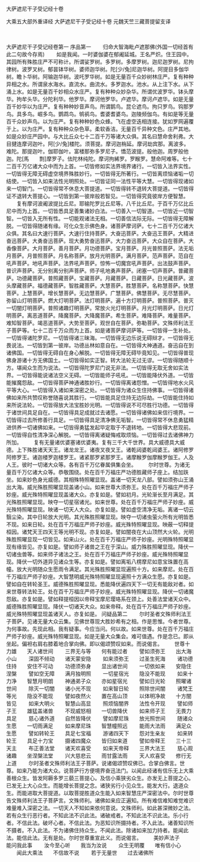 <!-- { "loadSidebar": true } -->
大萨遮尼干子受记经十卷


大乘五大部外重译经
大萨遮尼干子受记经十卷
元魏天竺三藏菩提留支译


　　

大萨遮尼干子受记经卷第一
序品第一
　　归命大智海毗卢遮那佛(外国一切经首有此二句故今存焉)
　　如是我闻。一时婆伽婆在郁阇延城。王名严炽。住王园中。其园所有殊胜庄严不可称计。所谓娑罗树。多罗树。多摩罗树。迦尼迦罗树。尼拘律树。波罗叉树。郁昙钵华树。婆师迦华树。陀[少/兔]尼迦华树。阿提目多伽华树。瞻卜华树。阿输迦华树。波吒罗华树。如是无量百千众妙树林庄严。复有种种异相之水。所谓泉水海水。直流水。曲流水。多罗迦水。池水。从上注下水。从下涌上水。如是无量百千妙相众水庄严。复有种种众妙杂华。所谓优波罗华。钵头摩华。拘牟头华。分陀利华。他罗华。摩诃他罗华。卢遮华。摩诃卢遮华。如是无量百千妙华以为庄严。复有种种妙音声鸟。所谓鹅鸟。昆仑遮鸟。拘只罗鸟。钩那罗鸟。具多鸟。崛多鸟。鹦鹉鸟。鸲鹆鸟。耆婆耆婆鸟。迦陵频伽鸟。有如是等无量百千众妙声鸟。以为庄严。复有种种妙色众蜂。飞在虚空迭相连接。犹如罗网遍覆于上。以为庄严。复有种种众杂色草。柔软香洁。无量百千异种文色。庄严其地。如是众妙庄严园中。与大比丘众七十二百千万等诸大众俱。其名曰慧命舍利弗。大目揵连摩诃迦叶。阿[少/兔]楼陀。须菩提。摩诃迦栴延。摩诃劫宾那。离波多。难陀。那提迦叶。伽耶伽叶。富楼那弥多罗尼子。憍范波提。般他迦。周罗般他迦。陀[馬　　剽]摩罗子。佉陀林纯陀。摩诃拘絺罗。罗睺罗。慧命阿难等。七十二百千万亿诸大众中而为上首。一切皆修如实法界境界诸行。一切皆入法界实性。一切皆得无障无碍虚空境界殊胜妙行。一切皆得无所著行。一切皆离烦恼诸垢一切结使。一切皆入如来法性光明照处。一切皆证同一法性平等大慧。一切皆得现诸如来一切智门。一切皆得常不休息大菩提道。一切皆得转不退转大菩提道。一切皆得证不退转大菩提心。一切皆到第一彼岸般若智见。一切皆得究竟彼岸方便智慧。
　　复有摩诃波阇波提比丘尼。耶输陀罗比丘尼等。八千比丘尼。于百千万亿比丘尼中而为上首。一切皆悉具足善集诸妙白法。一切善入一切智道。一切皆近一切智智。一切皆入无所有性。一切能观诸法无相。一切善信法际无际。一切皆得无障解脱。一切皆得随诸有缘。可化众生示佛色身。诸菩萨摩诃萨。七十二百千万亿诸大众俱。其名曰大速行菩萨。大速行住持菩萨。大奋迅菩萨。大奋迅王菩萨。大精进奋迅菩萨。大勇奋迅菩萨。现大勇势奋迅菩萨。大力奋迅菩萨。大众自在菩萨。大香像菩萨。大月菩萨。善月菩萨。月功德菩萨。宝月菩萨。月光普照菩萨。法无垢月菩萨。月普照菩萨。月名称菩萨。放月光明菩萨。满月菩萨。范声菩萨。范自在吼声菩萨。地吼声菩萨。法界吼声菩萨。惊怖一切魔宫吼声菩萨。出法鼓声菩萨。普识声菩萨。无分别离分别声菩萨。师子吼地勇声菩萨。闭塞一切声菩萨。普藏菩萨。功德藏菩萨。普照藏菩萨。宝藏菩萨。月藏菩萨。日藏菩萨。日光藏菩萨。波头摩藏菩萨。福德藏菩萨。智胜藏菩萨。大慧菩萨。胜慧菩萨。名称慧菩萨。快慧菩萨。上慧菩萨。增长慧菩萨。无边慧菩萨。广慧菩萨。佛慧菩萨。无尽慧菩萨。弥留山灯明菩萨。燃大灯明菩萨。法灯明菩萨。遍十方灯明菩萨。普照菩萨。普灭一切闇灯明菩萨。普照诸趣灯明菩萨。常放火光灯明菩萨。月光灯明菩萨。日光灯明菩萨。离恶道菩萨。降魔菩萨。大降魔菩萨。希生菩萨。难降菩萨。难量菩萨。难知智菩萨。竭恶道菩萨。大势至菩萨。观世自在菩萨。弥勒菩萨。文殊师利法王子菩萨等。七十二百千万众而为上首。如是诸菩萨摩诃萨等。一切皆得一生补处。一切皆得诸陀罗尼。一切皆得诸三昧海。一切皆得无边乐说无碍辩才。一切皆得无畏说法。一切皆到第一彼岸。功德丛林如意自在。一切皆得大神通道。奋迅自在到诸佛国。一切皆得无碍自在身心解脱。一切皆得无障无碍毕竟知见。一切皆得普现佛身游诸十方无佛国土。一切皆得如实正智。转大法轮无过无谬。一切皆得随顺十方。堪闻众生而为说法。一切皆得陀罗尼门说无非法。一切皆得无取无舍如实法界。一切皆得能说诸法空义无碍。一切皆能师子吼吼。一切皆能降伏外道。一切皆能摧魔怨敌。一切皆得菩萨神通诸胜妙行。一切皆得离诸怨憎。一切皆得地水火风平等大心。一切皆得入诸如来深密之处。一切皆得为诸众生住持佛事。一切皆得诸佛如来所共赞叹称誉随喜说其胜行。一切皆能具足住持无边际劫。一切皆能住持如来所说法轮。一切皆得放大法宝胜妙光明。一切皆得说不可尽胜行功德。一切皆得于诸世间具足自在。一切皆得具足成就过去诸愿。一切皆得诸佛如来信行境界。一切皆得过去所修善行具足。一切皆得具足清净佛无垢智。一切皆得常不休息勇猛精进供养一切诸佛如来。一切皆得勇猛发起毕定取于不退转地。一切皆得大悲现前。一切皆得自性清净深心解脱。一切皆得离诸疑悔戒取烦恼。一切皆得过去诸佛神力所加。
　　复有无量诸优婆塞诸优婆夷。复有三千大千世界。具大威德具大威德。上下殊胜诸天天王。诸龙龙王。诸夜叉夜叉王。诸乾闼婆乾闼婆王。诸阿修罗阿修罗王。诸迦楼罗迦楼罗王。诸紧那罗紧那罗王。诸摩睺罗伽摩睺罗伽王。人及人王。彼时一切诸大众等。各有百千万亿眷属俱集会坐。
　　尔时世尊。为诸无量百千万亿诸大众等。恭敬围绕。处在百千万福庄严功德胜藏师子座上。结加趺坐。如来妙色身光威德。其相殊特照曜显现。盖诸一切天龙八部。譬如须弥山王涌出大海。威光殊胜照曜显现盖诸小山。如来世尊大须弥王。处在百千万福庄严师子妙座。威光殊特照曜显现盖诸大众。亦复如是。譬如初月。光轮渐长至月满足。其光殊胜照曜显现。映夺一切星宿诸光。如来世尊。处在百千万福庄严师子妙座。威光殊特照曜显现。映诸一切天人大众。亦复如是。譬如虚空清净无垢。离诸一切云翳尘染。其中日轮放大光明。其光殊胜照曜显现。映夺一切诸虫萤火所有光明皆悉不现。如来日轮。处在百千万福庄严师子妙座。威光殊特照曜显现。映蔽一切释提桓因。诸梵天王四天王等光明不现。亦复如是。譬如闇夜在大山顶然大火轮。光明殊胜照曜显现一切皆见。如来山火。处在百千万福庄严师子妙座。光明殊特照曜显现有缘皆见。亦复如是。譬如师子诸兽之王在于深山。威力殊胜照曜显现。降伏一切诸虫兽等。如来师子诸法之王。处在百千万福庄严师子妙座。威光殊特照曜显现。降伏一切外道异见诸众生等。亦复如是。譬如离垢八楞摩尼如意宝珠置在高幢。放大光明随众生愿雨令满足。其光殊胜照曜显现遍照十方。如来摩尼。处在百千万福庄严师子妙座。大智慧明威光殊特照曜显现遍照十方满众生愿。亦复如是。譬如自在转轮圣王。威德殊胜照曜显现。悉能降伏遍四天下一切无有能敌对者。如来世尊转法轮王。处在百千万福庄严师子妙座。威光殊特照曜显现。降伏一切诸魔怨敌。亦复如是。譬如释提桓因以帝释宝摩尼璎珞系在颈上。处善法堂诸天众中。威德殊胜照曜显现。降伏一切诸天大众。如来帝释。处在百千万福庄严师子妙座。威光殊特照曜显现盖诸天人。亦复如是。
问疑品第二
　　尔时圣者文殊师利法王子菩萨。见诸无量大众云集。见佛世尊现大胜妙希有之相。作是思惟。今者世尊。为何事故。先现此相。我有疑事。今应当问。何以故。如来世尊。处在百千万福庄严师子妙座。威光殊特照曜显现。如是无量大众集会。难可值遇。作是念已。即从坐起。偏袒右肩右膝着地合掌向佛。即以偈颂赞叹如来。而说偈言。
　　世尊十力雄　　天人诸世间
　　三界无与等　　何有能过者
　　譬如须弥王　　出大海小山
　　深固不倾动　　诸天蒙安隐
　　如来须弥王　　过圣生死海
　　诸功德住持　　安住不可动
　　功德须弥身　　显出诸世间
　　一切依如来　　安隐住涅槃
　　譬如空无障　　满月独明照
　　一切星宿光　　隐没不能现
　　如来十力净　　智慧月明朗
　　神通弟子众　　亦如星宿光
　　譬如日光轮　　照曜诸世间
　　除灭一切闇　　诸小光不现
　　如来智日轮　　照除世间闇
　　诸梵王等光　　隐没不能现
　　譬如夜然火　　置在高山顶
　　以体明净故　　十方闇皆见
　　如来大明火　　智慧山高显
　　照烦恼闇界　　法性令开现
　　譬如师子王　　雄猛盖诸兽
　　不现威怒相　　一切兽降伏
　　如来师子王　　无畏力具足
　　慈心诸外道　　自然皆降伏
　　譬如摩尼珠　　放光照世间
　　随诸众生愿　　一切雨满足
　　如来摩尼珠　　智慧幢照远
　　能雨大法雨　　满足众生愿
　　譬如转轮王　　具足七宝福
　　游诸四天下　　怨对生亲友
　　如来转轮王　　具足十力宝
　　摄诸四魔众　　皆归如来道
　　譬如帝释王　　三十三天主
　　布正善法堂　　诸天欢喜受
　　如来天帝释　　三界大法王
　　慈心观诸趣　　坐涅槃法堂
　　兴大慈悲云　　雨甘露法雨
　　天人欢喜受　　修行无上道
　　尔时圣者文殊师利法王子菩萨。说诸偈颂赞叹佛已。合掌白佛言。世尊。如来乃能为诸大众。说菩萨行方便境界奋迅法门。以闻此经诸有信乐无上大乘善根众生。皆发阿耨多罗三藐三菩提心。及信小乘狭劣众生。亦发无上菩提之心。已发无上大心众生。而能增长菩提之念。诸狭劣行小见众生。能发大行。退道众生。而能进取大菩提道。以取菩提胜道众生能入如来智慧庄严深密法中。尔时世尊告文殊师利法王子菩萨言。文殊师利。诸佛如来应正遍知。所有难信难知难觉难识难量难入深密之法。一切天人不知如来依何意说。文殊师利。如此甚深微妙之法。若有众生行恶行者。不知此法不识此法。诸破戒者。不知此法不识此法。乐小行者。不信此法。破坏心者。不信此法。为恶知识所摄持者。不入此法。诸善知识所不摄者。不入此法。不为诸佛住持众生。不闻此法。除诸如来加力持者。能闻此法。能信此法。无有是处。尔时世尊重宣此义。而说偈言。
　　美妙声法子　　能问我此事
　　汝今至心听　　我当为汝说
　　众生无明覆　　唯有信小心
　　闻此大乘法　　不信故不说
　　若于无量世　　过去诸佛所
